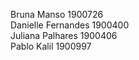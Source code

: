 Bruna Manso 1900726  
Danielle Fernandes 1900400   
Juliana Palhares 1900406  
Pablo Kalil 1900997 
